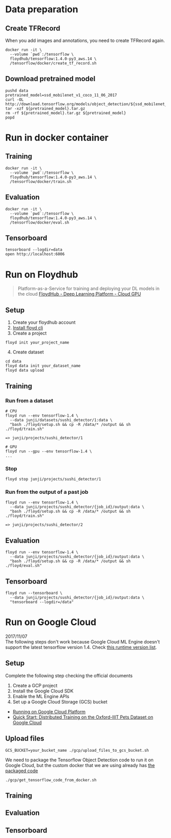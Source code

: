 # Data preparation
## Create TFRecord
When you add images and annotations, you need to create TFRecord again.

```
docker run -it \
  --volume `pwd`:/tensorflow \
  floydhub/tensorflow:1.4.0-py3_aws.14 \
  /tensorflow/docker/create_tf_record.sh
```

## Download pretrained model
```
pushd data
pretrained_model=ssd_mobilenet_v1_coco_11_06_2017
curl -OL http://download.tensorflow.org/models/object_detection/${ssd_mobilenet_v1_coco_11_06_2017}.tar.gz
tar -xzf ${pretrained_model}.tar.gz
rm -rf ${pretrained_model}.tar.gz ${pretrained_model}
popd
```

# Run in docker container
## Training
```
docker run -it \
  --volume `pwd`:/tensorflow \
  floydhub/tensorflow:1.4.0-py3_aws.14 \
  /tensorflow/docker/train.sh
```

## Evaluation
```
docker run -it \
  --volume `pwd`:/tensorflow \
  floydhub/tensorflow:1.4.0-py3_aws.14 \
  /tensorflow/docker/eval.sh
```

## Tensorboard
```
tensorboard --logdir=data
open http://localhost:6006
```

# Run on Floydhub
> Platform-as-a-Service for training and deploying your DL models in the cloud
> [FloydHub - Deep Learning Platform - Cloud GPU](https://www.floydhub.com/)

## Setup
1. Create your floydhub account
2. [Install floyd cli](https://docs.floydhub.com/guides/basics/install/)
3. Create a project

  ```
  floyd init your_project_name
  ```

4. Create dataset 

  ```
  cd data
  floyd data init your_dataset_name
  floyd data upload
  ```

## Training
### Run from a dataset

```
# CPU
floyd run --env tensorflow-1.4 \
  --data junji/datasets/sushi_detector/1:data \
  "bash ./floyd/setup.sh && cp -R /data/* /output && sh ./floyd/train.sh"

=> junji/projects/sushi_detector/1
```

```
# GPU
floyd run --gpu --env tensorflow-1.4 \
...
```


### Stop 

```
floyd stop junji/projects/sushi_detector/1
```

### Run from the output of a past job

```
floyd run --env tensorflow-1.4 \
  --data junji/projects/sushi_detector/{job_id}/output:data \
  "bash ./floyd/setup.sh && cp -R /data/* /output && sh ./floyd/train.sh"

=> junji/projects/sushi_detector/2
```

## Evaluation

```
floyd run --env tensorflow-1.4 \
  --data junji/projects/sushi_detector/{job_id}/output:data \
  "bash ./floyd/setup.sh && cp -R /data/* /output && sh ./floyd/eval.sh"

```

## Tensorboard

```
floyd run --tensorboard \
  --data junji/projects/sushi_detector/{job_id}/output:data \
  "tensorboard --logdir=/data"
```


# Run on Google Cloud
2017/11/07  
The following steps don't work because Google Cloud ML Engine doesn't support the latest tensorflow version 1.4. Check [this runtime version list](https://cloud.google.com/ml-engine/docs/runtime-version-list).

## Setup
Complete the following step checking the official documents
>
1. Create a GCP project
2. Install the Google Cloud SDK
3. Enable the ML Engine APIs
4. Set up a Google Cloud Storage (GCS) bucket

- [Running on Google Cloud Platform](https://github.com/tensorflow/models/blob/master/research/object_detection/g3doc/running_on_cloud.md)
- [Quick Start: Distributed Training on the Oxford-IIIT Pets Dataset on Google Cloud](https://github.com/tensorflow/models/blob/master/research/object_detection/g3doc/running_pets.md)

## Upload files
```
GCS_BUCKET=your_bucket_name ./gcp/upload_files_to_gcs_bucket.sh
```

We need to package the Tensorflow Object Detection code to run it on Google Cloud, but the custom docker that we are using already has [the packaged code](https://github.com/Jwata/models/blob/master/Dockerfile.object_detectoin)

```
./gcp/get_tensorflow_code_from_docker.sh
```

## Training
## Evaluation
## Tensorboard
